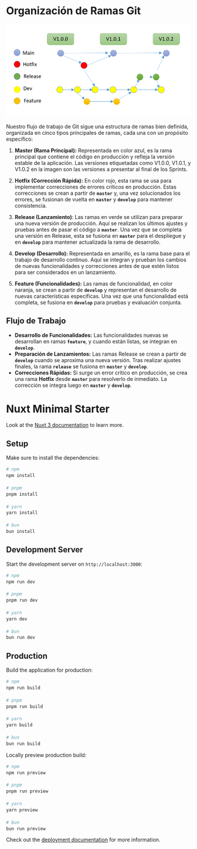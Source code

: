 # Organización de Ramas Git

![Organización de ramas en Git](images/branching-method.png)

Nuestro flujo de trabajo de Git sigue una estructura de ramas bien definida, organizada en cinco tipos principales de ramas, cada una con un propósito específico:

1. **Master (Rama Principal):** Representada en color azul, es la rama principal que contiene el código en producción y refleja la versión estable de la aplicación. Las versiones etiquetadas como V1.0.0, V1.0.1, y V1.0.2 en la imagen son las versiones a presentar al final de los Sprints.

2. **Hotfix (Corrección Rápida):** En color rojo, esta rama se usa para implementar correcciones de errores críticos en producción. Estas correcciones se crean a partir de **`master`** y, una vez solucionados los errores, se fusionan de vuelta en **`master`** y **`develop`** para mantener consistencia.

3. **Release (Lanzamiento)**: Las ramas en verde se utilizan para preparar una nueva versión de producción. Aquí se realizan los últimos ajustes y pruebas antes de pasar el código a **`master`**. Una vez que se completa una versión en Release, esta se fusiona en **`master`** para el despliegue y en **`develop`** para mantener actualizada la rama de desarrollo.

4. **Develop (Desarrollo):** Representada en amarillo, es la rama base para el trabajo de desarrollo continuo. Aquí se integran y prueban los cambios de nuevas funcionalidades y correcciones antes de que estén listos para ser considerados en un lanzamiento.

5. **Feature (Funcionalidades):** Las ramas de funcionalidad, en color naranja, se crean a partir de **`develop`** y representan el desarrollo de nuevas características específicas. Una vez que una funcionalidad está completa, se fusiona en **`develop`** para pruebas y evaluación conjunta.


## Flujo de Trabajo

- **Desarrollo de Funcionalidades:** Las funcionalidades nuevas se desarrollan en ramas **`feature`**, y cuando están listas, se integran en **`develop`**.
- **Preparación de Lanzamientos:** Las ramas Release se crean a partir de **`develop`** cuando se aproxima una nueva versión. Tras realizar ajustes finales, la rama **`release`** se fusiona en **`master`** y **`develop`**.
- **Correcciones Rápidas:** Si surge un error crítico en producción, se crea una rama **Hotfix** desde **`master`** para resolverlo de inmediato. La corrección se integra luego en **`master`** y **`develop`**.


# Nuxt Minimal Starter

Look at the [Nuxt 3 documentation](https://nuxt.com/docs/getting-started/introduction) to learn more.

## Setup

Make sure to install the dependencies:

```bash
# npm
npm install

# pnpm
pnpm install

# yarn
yarn install

# bun
bun install
```

## Development Server

Start the development server on `http://localhost:3000`:

```bash
# npm
npm run dev

# pnpm
pnpm run dev

# yarn
yarn dev

# bun
bun run dev
```

## Production

Build the application for production:

```bash
# npm
npm run build

# pnpm
pnpm run build

# yarn
yarn build

# bun
bun run build
```

Locally preview production build:

```bash
# npm
npm run preview

# pnpm
pnpm run preview

# yarn
yarn preview

# bun
bun run preview
```

Check out the [deployment documentation](https://nuxt.com/docs/getting-started/deployment) for more information.

